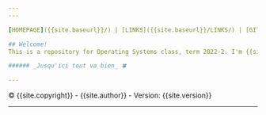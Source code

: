 ```yaml
---
---

[HOMEPAGE]({{site.baseurl}}/) | [LINKS]({{site.baseurl}}/LINKS/) | [GITHUB]({{site.githubrepo}}) | [LOG]({{site.baseurl}}{{site.mylog}}) | [PUBLIC KEY]({{site.baseurl}}{{site.mypubkey}}) | [TARBALL]({{site.tarball}})

## Welcome!
This is a repository for Operating Systems class, term 2022-2. I'm {{site.author}}, nice to meet you.

###### _Jusqu'ici tout va bien_ 🍀

---
```


© {{site.copyright}} - {{site.author}} - Version: {{site.version}}

---
